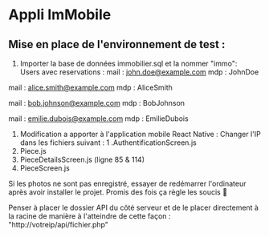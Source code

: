 # Appli ImMobile

## Mise en place de l'environnement de test :

1. Importer la base de données immobilier.sql et la nommer "immo":  
Users avec reservations : 
mail : john.doe@example.com
mdp : JohnDoe  

mail : alice.smith@example.com
mdp : AliceSmith  

mail : bob.johnson@example.com
mdp : BobJohnson  

mail : emilie.dubois@example.com
mdp : EmilieDubois  

1. Modification a apporter à l'application mobile React Native : 
Changer l'IP dans les fichiers suivant :
1 .AuthentificationScreen.js
1. Piece.js
1. PieceDetailsScreen.js (ligne 85 & 114)
1. PieceScreen.js
  
Si les photos ne sont pas enregistré, essayer de redémarrer l'ordinateur après avoir installer le projet.
Promis des fois ça règle les soucis 🤠

Penser à placer le dossier API du côté serveur et de le placer directement à la racine de manière 
à l'atteindre de cette façon : "http://votreip/api/fichier.php"

